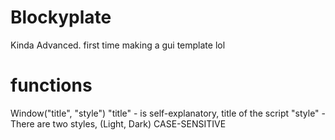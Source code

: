 # Blockyplate
Kinda Advanced. first time making a gui template lol

# functions
Window("title", "style")
"title" - is self-explanatory, title of the script
"style" - There are two styles, (Light, Dark) CASE-SENSITIVE
